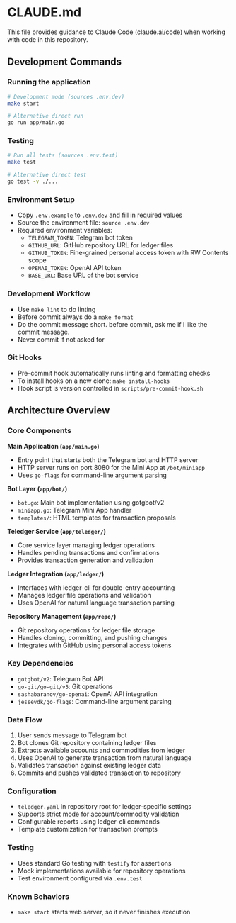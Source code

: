 # CLAUDE.md

This file provides guidance to Claude Code (claude.ai/code) when working with code in this repository.

## Development Commands

### Running the application
```bash
# Development mode (sources .env.dev)
make start

# Alternative direct run
go run app/main.go
```

### Testing
```bash
# Run all tests (sources .env.test)
make test

# Alternative direct test
go test -v ./...
```

### Environment Setup
- Copy `.env.example` to `.env.dev` and fill in required values
- Source the environment file: `source .env.dev`
- Required environment variables:
  - `TELEGRAM_TOKEN`: Telegram bot token
  - `GITHUB_URL`: GitHub repository URL for ledger files
  - `GITHUB_TOKEN`: Fine-grained personal access token with RW Contents scope
  - `OPENAI_TOKEN`: OpenAI API token
  - `BASE_URL`: Base URL of the bot service

### Development Workflow
- Use `make lint` to do linting
- Before commit always do a `make format`
- Do the commit message short. before commit, ask me if I like the commit message.
- Never commit if not asked for

### Git Hooks
- Pre-commit hook automatically runs linting and formatting checks
- To install hooks on a new clone: `make install-hooks`
- Hook script is version controlled in `scripts/pre-commit-hook.sh`

## Architecture Overview

### Core Components

**Main Application (`app/main.go`)**
- Entry point that starts both the Telegram bot and HTTP server
- HTTP server runs on port 8080 for the Mini App at `/bot/miniapp`
- Uses `go-flags` for command-line argument parsing

**Bot Layer (`app/bot/`)**
- `bot.go`: Main bot implementation using gotgbot/v2
- `miniapp.go`: Telegram Mini App handler
- `templates/`: HTML templates for transaction proposals

**Teledger Service (`app/teledger/`)**
- Core service layer managing ledger operations
- Handles pending transactions and confirmations
- Provides transaction generation and validation

**Ledger Integration (`app/ledger/`)**
- Interfaces with ledger-cli for double-entry accounting
- Manages ledger file operations and validation
- Uses OpenAI for natural language transaction parsing

**Repository Management (`app/repo/`)**
- Git repository operations for ledger file storage
- Handles cloning, committing, and pushing changes
- Integrates with GitHub using personal access tokens

### Key Dependencies
- `gotgbot/v2`: Telegram Bot API
- `go-git/go-git/v5`: Git operations
- `sashabaranov/go-openai`: OpenAI API integration
- `jessevdk/go-flags`: Command-line argument parsing

### Data Flow
1. User sends message to Telegram bot
2. Bot clones Git repository containing ledger files
3. Extracts available accounts and commodities from ledger
4. Uses OpenAI to generate transaction from natural language
5. Validates transaction against existing ledger data
6. Commits and pushes validated transaction to repository

### Configuration
- `teledger.yaml` in repository root for ledger-specific settings
- Supports strict mode for account/commodity validation
- Configurable reports using ledger-cli commands
- Template customization for transaction prompts

### Testing
- Uses standard Go testing with `testify` for assertions
- Mock implementations available for repository operations
- Test environment configured via `.env.test`

### Known Behaviors
- `make start` starts web server, so it never finishes execution